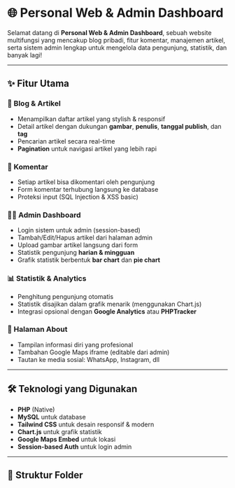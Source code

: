# 🌐 Personal Web & Admin Dashboard

Selamat datang di **Personal Web & Admin Dashboard**, sebuah website multifungsi yang mencakup blog pribadi, fitur komentar, manajemen artikel, serta sistem admin lengkap untuk mengelola data pengunjung, statistik, dan banyak lagi!

---

## ✨ Fitur Utama

### 📰 Blog & Artikel
- Menampilkan daftar artikel yang stylish & responsif
- Detail artikel dengan dukungan **gambar**, **penulis**, **tanggal publish**, dan **tag**
- Pencarian artikel secara real-time
- **Pagination** untuk navigasi artikel yang lebih rapi

### 💬 Komentar
- Setiap artikel bisa dikomentari oleh pengunjung
- Form komentar terhubung langsung ke database
- Proteksi input (SQL Injection & XSS basic)

### 🧑‍💻 Admin Dashboard
- Login sistem untuk admin (session-based)
- Tambah/Edit/Hapus artikel dari halaman admin
- Upload gambar artikel langsung dari form
- Statistik pengunjung **harian & mingguan**
- Grafik statistik berbentuk **bar chart** dan **pie chart**

### 📊 Statistik & Analytics
- Penghitung pengunjung otomatis
- Statistik disajikan dalam grafik menarik (menggunakan Chart.js)
- Integrasi opsional dengan **Google Analytics** atau **PHPTracker**

### 📍 Halaman About
- Tampilan informasi diri yang profesional
- Tambahan Google Maps iframe (editable dari admin)
- Tautan ke media sosial: WhatsApp, Instagram, dll

---

## 🛠️ Teknologi yang Digunakan

- **PHP** (Native)
- **MySQL** untuk database
- **Tailwind CSS** untuk desain responsif & modern
- **Chart.js** untuk grafik statistik
- **Google Maps Embed** untuk lokasi
- **Session-based Auth** untuk login admin

---

## 📂 Struktur Folder

